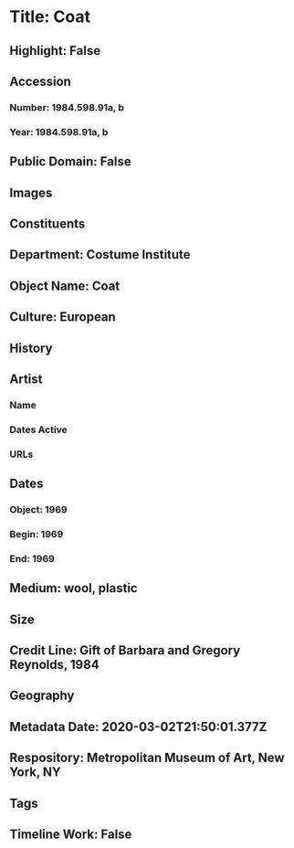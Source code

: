 # Title: Coat
## Highlight: False
## Accession
### Number: 1984.598.91a, b
### Year: 1984.598.91a, b
## Public Domain: False
## Images
## Constituents
## Department: Costume Institute
## Object Name: Coat
## Culture: European
## History
## Artist
### Name
### Dates Active
### URLs
## Dates
### Object: 1969
### Begin: 1969
### End: 1969
## Medium: wool, plastic
## Size
## Credit Line: Gift of Barbara and Gregory Reynolds, 1984
## Geography
## Metadata Date: 2020-03-02T21:50:01.377Z
## Respository: Metropolitan Museum of Art, New York, NY
## Tags
## Timeline Work: False